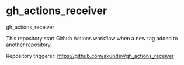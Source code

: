 # gh_actions_receiver
gh_actions_receiver

This repository start Github Actions workflow when a new tag added to another repository.

Repository triggerer: https://github.com/akundev/gh_actions_receiver